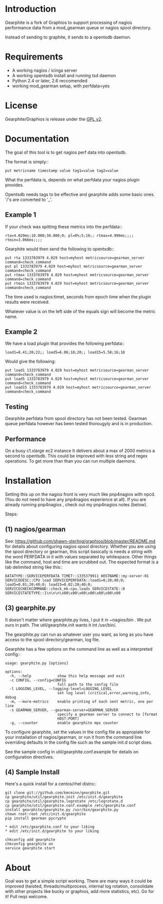 # Introduction

Gearphite is a fork of Graphios to support processing of nagios performance data from a mod_gearman queue or nagios spool directory.

Instead of sending to graphite, it sends to a opentsdb daemon.

# Requirements

* A working nagios / icinga server
* A working opentsdb install and running tsd daemon
* Python 2.4 or later, 2.6 reccomended
* working mod_gearman setup, with perfdata=yes

# License

Gearphite/Graphios is release under the [GPL v2](http://www.gnu.org/licenses/gpl-2.0.html).

# Documentation

The goal of this tool is to get nagios perf data into opentsdb.

The format is simply::

    put metricname timestamp value tag1=value tag2=value

What the perfdata is, depends on what perfdata your nagios plugin provides.

Opentsdb needs tags to be effective and gearphite adds some basic ones. '/'s are converted to '_'.

Example 1
--------------

If your check was spitting these metrics into the perfdata::

    rta=4.029ms;10.000;30.000;0; pl=0%;5;10;; rtmax=4.996ms;;;; rtmin=3.066ms;;;;

Gearphite would then send the following to opentsdb::

    put rta 1333783979 4.029 host=myhost metricsource=gearman_server command=check_command
    put pl 1333783979 4.029 host=myhost metricsource=gearman_server command=check_command
    put rtmax 1333783979 4.029 host=myhost metricsource=gearman_server command=check_command
    put rtmin 1333783979 4.029 host=myhost metricsource=gearman_server command=check_command

The time used is nagios:timet, seconds from epoch time when the plugin results were received.

Whatever value is on the left side of the equals sign will become the metric name.

Example 2
---------------

We have a load plugin that provides the following perfdata::

    load1=8.41;20;22;; load5=6.06;18;20;; load15=5.58;16;18

Would give the following:

    put load1 1333783979 4.029 host=myhost metricsource=gearman_server command=check_command
    put load5 1333783979 4.029 host=myhost metricsource=gearman_server command=check_command
    put load15 1333783979 4.029 host=myhost metricsource=gearman_server command=check_command



Testing
---------------

Gearphite perfdata from spool directory has not been tested. Gearman queue perfdata however has been tested thorougyly and is in production.


Performance
-----------
On a busy c1.xlarge ec2 instance It delivers about a max of 2000 metrics a second to opentsdb. This could be improved with less string and regex operations. To get more than than you can run multiple daemons.


# Installation


Setting this up on the nagios front is very much like pnp4nagios with npcd. (You do not need to have any pnp4nagios experience at all). If you are already running pnp4nagios , check out my pnp4nagios notes (below).

Steps:

(1) nagios/gearman
--------------

See: https://github.com/shawn-sterling/graphios/blob/master/README.md for details about configuring nagios spool directory. Whether you are using the spool directory or gearman, this script basically is needs a string with the word PERFDATA in it with values separated by whitespace. Other things like the command, host and time are scrubbed out. The expected format is a tab delimited string like this::

    DATATYPE::SERVICEPERFDATA TIMET::1335379911 HOSTNAME::my-server-01 SERVICEDESC::CPU load SERVICEPERFDATA::load1=0;20;40;0; load5=0.01;20;40;0; load15=0.02;20;40;0; SERVICECHECKCOMMAND::check_mk-cpu.loads SERVICESTATE::0 SERVICESTATETYPE::1\n\n\n\x00\x00\x00\x00\x00\x00\x00

(3) gearphite.py
---------------

It doesn't matter where gearphite.py lives, I put it in ~nagios/bin . We put ours in path. The util/gearphite.init wants it int /usr/bin/.

The gearphite.py can run as whatever user you want, as long as you have access to the spool directory/gearman, log file.

Gearphite has a few options on the command line as well as a interpreted config::

    usage: gearphite.py [options]

    options:
      -h, --help            show this help message and exit
      -c CONFIG, --config=CONFIG
                            full path to the config file
      -l LOGGING_LEVEL, --logging-level=LOGGING_LEVEL
                            set log level (critical,error,warning,info, debug
      -m, --more-metrics    enable printing of each sent metric, one per line
      -s GEARMAN_SERVER, --gearman-server=GEARMAN_SERVER
                            specify a gearman server to connect to [format
                            HOST:PORT]
      -g, --counter         enable gearphite mps counter


To configure gearphite, set the values in the config file as appropiate for your installation of nagios/gearman, or run it from the command line overriding defaults in the config file such as the sample init.d script does.

See the sample config in util/gearphite.conf.example for details on configuration directives.


(4) Sample Install
----------------------------------
Here's a quick install for a centos/rhel distro::

    git clone git://github.com/kmcminn/gearphite.git
    cp gearphite/util/gearphite.init /etc/init.d/gearphite
    cp gearphite/util/gearphite.logrotate /etc/logrotate.d
    cp gearphite/util/gearphite.conf.example /etc/gearphite.conf
    install gearphite/gearphite.py /usr/bin/gearphite.py
    chown root:root /etc/init.d/gearphite
    pip install gearman pycrypto

    * edit /etc/gearphite.conf to your liking
    * edit /etc/init.d/gearphite to your liking

    chkconfig add gearphite
    chkconfig gearphite on
    service gearphite start

# About

Goal was to get a simple script working. There are many ways it could be improved (twisted, threads/multiprocess, internal log rotation, consolidate with other projects like bucky or graphios, add more statistics, etc). Go for it! Pull reqs welcome. 
